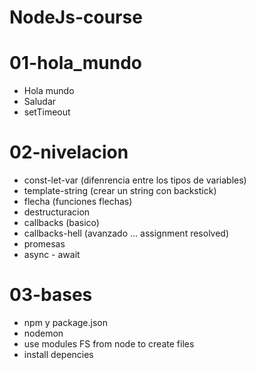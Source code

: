 # NodeJs-course

# 01-hola_mundo

- Hola mundo
- Saludar
- setTimeout

# 02-nivelacion

- const-let-var (difenrencia entre los tipos de variables)
- template-string (crear un string con backstick)
- flecha (funciones flechas)
- destructuracion
- callbacks (basico)
- callbacks-hell (avanzado ... assignment resolved)
- promesas
- async - await

# 03-bases

- npm y package.json
- nodemon
- use modules FS from node to create files
- install depencies
